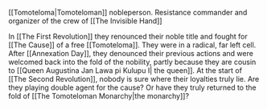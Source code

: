 [[Tomoteloma|Tomoteloman]] nobleperson. Resistance commander and organizer of the crew of [[The Invisible Hand]]

In [[The First Revolution]] they renounced their noble title and fought for [[The Cause]] of a free [[Tomoteloma]]. They were in a radical, far left cell. After [[Annexation Day]], they denounced their previous actions and were welcomed back into the fold of the nobility, partly because they are cousin to [[Queen Augustina Jan Lawa pi Kulupu I| the queen]]. At the start of [[The Second Revolution]], nobody is sure where their loyalties truly lie. Are they playing double agent for the cause? Or have they truly returned to the fold of [[The Tomoteloman Monarchy|the monarchy]]?